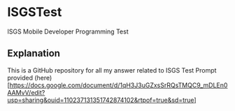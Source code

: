 # ISGSTest
 ISGS Mobile Developer Programming Test

## Explanation

This is a GitHub repository for all my answer related to ISGS Test Prompt provided (here)[https://docs.google.com/document/d/1qH3J3uGZxsSrRQsTMQC9_mDLEn0AAMvV/edit?usp=sharing&ouid=110237131351742874102&rtpof=true&sd=true]
